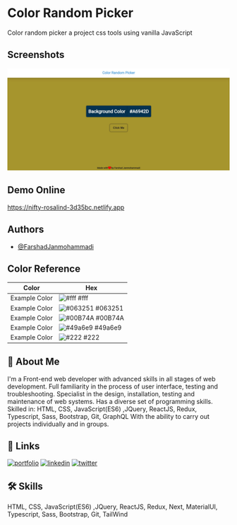 
# Color Random Picker
Color random picker a project css tools using vanilla JavaScript


## Screenshots

![App Screenshot1](https://github.com/FarshadJanmohammadi/images/blob/main/colorpicker.jpg?raw=true)


## Demo Online

https://nifty-rosalind-3d35bc.netlify.app


## Authors

- [@FarshadJanmohammadi](https://www.github.com/farshadjanmohammadi)

## Color Reference

| Color             | Hex                                                                |
| ----------------- | ------------------------------------------------------------------ |
| Example Color | ![#fff](https://via.placeholder.com/10/fff?text=+) #fff |
| Example Color | ![#063251](https://via.placeholder.com/10/063251?text=+) #063251 |
| Example Color | ![#00B74A](https://via.placeholder.com/10/00B74A?text=+) #00B74A |
| Example Color | ![#49a6e9](https://via.placeholder.com/10/49a6e9?text=+) #49a6e9 |
| Example Color | ![#222](https://via.placeholder.com/10/222?text=+) #222 |






## 🚀 About Me
I'm a Front-end web developer with advanced skills in all stages of web development. Full familiarity in the process of user interface, testing and troubleshooting. Specialist in the design, installation, testing and maintenance of web systems. Has a diverse set of programming skills. Skilled in:
HTML, CSS, JavaScript(ES6) ,JQuery, ReactJS, Redux, Typescript, Sass, Bootstrap, Git, GraphQL 
With the ability to carry out projects individually and in groups.


## 🔗 Links
[![portfolio](https://img.shields.io/badge/my_portfolio-000?style=for-the-badge&logo=ko-fi&logoColor=white)](https://github.com/farshadjanmohammadi)
[![linkedin](https://img.shields.io/badge/linkedin-0A66C2?style=for-the-badge&logo=linkedin&logoColor=white)](https://www.linkedin.com/in/farshadjanmohammadi)
[![twitter](https://img.shields.io/badge/twitter-1DA1F2?style=for-the-badge&logo=twitter&logoColor=white)](https://twitter.com/farshadjanm1)


## 🛠 Skills

HTML, CSS, JavaScript(ES6) ,JQuery, ReactJS, Redux, Next, MaterialUI, Typescript, Sass, Bootstrap, Git, TailWind




